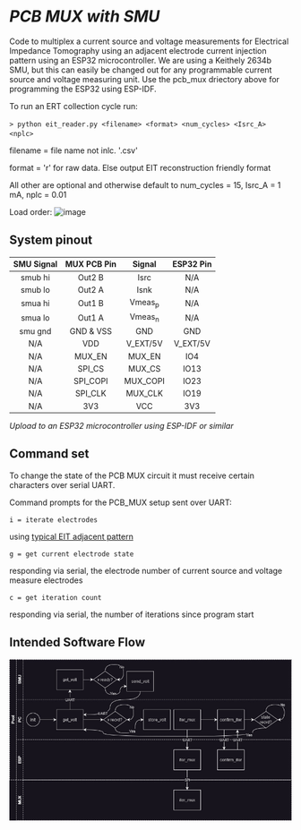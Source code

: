 # _PCB MUX with SMU_

Code to multiplex a current source and voltage measurements for Electrical Impedance Tomography using an adjacent electrode current injection pattern using an ESP32 microcontroller. We are using a Keithely 2634b SMU, but this can easily be changed out for any programmable current source and voltage measuring unit. Use the pcb_mux driectory above for programming the ESP32 using ESP-IDF. 

To run an ERT collection cycle run:

`> python eit_reader.py <filename> <format> <num_cycles> <Isrc_A> <nplc>`

filename = file name not inlc. '.csv'

format = 'r' for raw data. Else output EIT reconstruction friendly format

All other are optional and otherwise default to num_cycles = 15, Isrc_A = 1 mA, nplc = 0.01

Load order:
![image](https://github.com/richgumy/black_sensor/assets/14900898/cdfc24ae-b968-4236-8506-cd4593f8a3f5)


## System pinout

| **SMU Signal** | **MUX PCB Pin** | **Signal** | **ESP32 Pin** |
|:--------------:|:---------------:|:----------:|:-------------:|
|     smub hi    |      Out2 B     |    Isrc    |      N/A      |
|     smub lo    |      Out2 A     |    Isnk    |      N/A      |
|     smua hi    |      Out1 B     |  $\mathrm{Vmeas_p}$ |      N/A      |
|     smua lo    |      Out1 A     |  $\mathrm{Vmeas_n}$ |      N/A      |
|     smu gnd    |     GND & VSS   |     GND    |      GND      |
|       N/A      |       VDD       |  V_EXT/5V  |    V_EXT/5V   |
|       N/A      |      MUX_EN     |   MUX_EN   |      IO4      |
|       N/A      |      SPI_CS     |   MUX_CS   |      IO13     |
|       N/A      |     SPI_COPI    |  MUX_COPI  |      IO23     |
|       N/A      |     SPI_CLK     |   MUX_CLK  |      IO19     |
|       N/A      |       3V3       |     VCC    |      3V3      |

*Upload to an ESP32 microcontroller using ESP-IDF or similar*

## Command set
To change the state of the PCB MUX circuit it must receive certain characters over serial UART. 

Command prompts for the PCB_MUX setup sent over UART:

    i = iterate electrodes
using [typical EIT adjacent pattern](https://hal.science/hal-03370772/document)

    g = get current electrode state
responding via serial, the electrode number of current source and voltage measure electrodes

    c = get iteration count
responding via serial, the number of iterations since program start

## Intended Software Flow

![Pool lane diagram showing the parallel workflow of a PC, SMU, and ESP programs](/pcb-firmware/pcb_mux/PCB_MUX_SW_flow.jpg)

